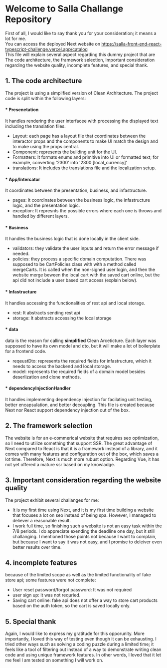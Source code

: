 # Welcome to Salla Challange Repository

First of all, I would like to say thank you for your consideration; it means a lot for me.  
You can access the deployed Next website on https://salla-front-end-react-typescript-challenge.vercel.app/catalog  
This file will explain several aspect regarding this dummy project that are The code architecture, 
the framework selection, Important consideration regarding the website quality, incomplete features, and special thank.  


## 1. The code architecture
The project is using a simplified version of Clean Architecture. The project code is split within the following layers:   
#### * Presenetation
It handles rendering the user interfacee with processing the displayed text including the translation files. 
  * Layout: each page has a layout file that coordinates between the interactor props and the components to make UI match the design
    and to make using the props central.
  * Component: represents the building unit for the UI.
  * Formatters: It formats enums and primitive into UI or formatted text; for example, converting '2300' into '2300 [local_currency]'
  * translations: It includes the translations file and the localization setup.

#### * App/Intercator
It coordinates between the presentation, business, and infastructure.
  * pages: It coordinates between the business logic, the infastructure logic, and the presentation logic.
  * exception: It represnts the possible errors where each one is throws and handled by different layers.

#### * Business 
It handles the business logic that is done locally in the client side.
  * validators: they validate the user inputs and return the error message if needed.
  * policies: they process a specific domain computation. There was supposed to be CartPolicies class with
    with a method called mergeCarts. It is called when the non-signed user login, and then the website merge beween the local cart
    with the saved cart online, but the api did not include a user based cart access (explain below).

#### * Infastructure
It handles accessing the functionalities of rest api and local storage.
  * rest: It abstracts sending rest api
  * storage: It abstracts accessing the local storage

#### * data
data is the reason for calling **simplified** Clean Arceticture. Each layer was supposed to have its own model and dto, but it will make a lot of 
boilerplate for a frontend code. 
  * reqeustDto: represents the required fields for infastructure, which it needs to access the backend and local storage.
  * model: represents the required fields of a domain model besides deserlization and clone methods.

#### * dependencyInjectionHandler
It handles implementing dependency injection for facilating unit testing, better encapsulation, and better decoupling.
This file is created because Next nor React support dependency injection out of the box.

## 2. The framework selection
The website is for an e-commerical website that requires seo optimization, so I need to utilize something that support SSR.
The great advantage of Next compared to React is that it is a framework instead of a library, and it comes with many features
and configuration out of the box, which saves a lot time. Therefore, Next is much more rubust option. Regarding Vue, it has not yet offered
a mature ssr based on my knowladge. 

## 3. Important consideration regarding the website quality
The project exhibit several challanges for me:
  * It is my first time using Next, and it is my first time building a website that focuses a lot on seo instead of being spa. However,
    I managed to deliever a reasonable result.
  * I work full time, so finishing such a website is not an easy task within the 7/8 periods. I do appreciate exending the deadline one
    day, but it still challanging.
I mentioned those points not because I want to complain, but because I want to say it was not easy, and I promise to deleiver even
better results over time.


## 4. incomplete features
because of the limited scope as well as the limited functionality of fake store api; some features were not complete:
  * User reset password/forgot password: It was not required
  * user sign up: It was not requried.
  * Saving cart online: fake api does not offer a way to store cart products based on the auth token, so the cart is saved locally only.


## 5. Special thank
Again, I would like to express my gratitude for this opporunity. More importantly, I loved this way of testing even though it can be exhausting.
I tried other ways such as solving a coding puzzle during a limited time; it feels like a tool of filtering out instead of a way to demonstrate writing clean code
and using unique framework features. In other words, I loved that it let me feel I am tested on something I will work on.

